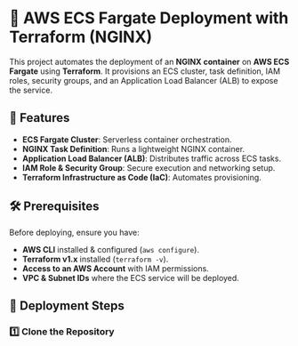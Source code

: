 # 🚀 AWS ECS Fargate Deployment with Terraform (NGINX)

This project automates the deployment of an **NGINX container** on **AWS ECS Fargate** using **Terraform**. It provisions an ECS cluster, task definition, IAM roles, security groups, and an Application Load Balancer (ALB) to expose the service.

## 📌 Features
- **ECS Fargate Cluster**: Serverless container orchestration.
- **NGINX Task Definition**: Runs a lightweight NGINX container.
- **Application Load Balancer (ALB)**: Distributes traffic across ECS tasks.
- **IAM Role & Security Group**: Secure execution and networking setup.
- **Terraform Infrastructure as Code (IaC)**: Automates provisioning.

## 🛠️ Prerequisites
Before deploying, ensure you have:
- **AWS CLI** installed & configured (`aws configure`).
- **Terraform v1.x** installed (`terraform -v`).
- **Access to an AWS Account** with IAM permissions.
- **VPC & Subnet IDs** where the ECS service will be deployed.

## 🚀 Deployment Steps

### 1️⃣ Clone the Repository
```sh

